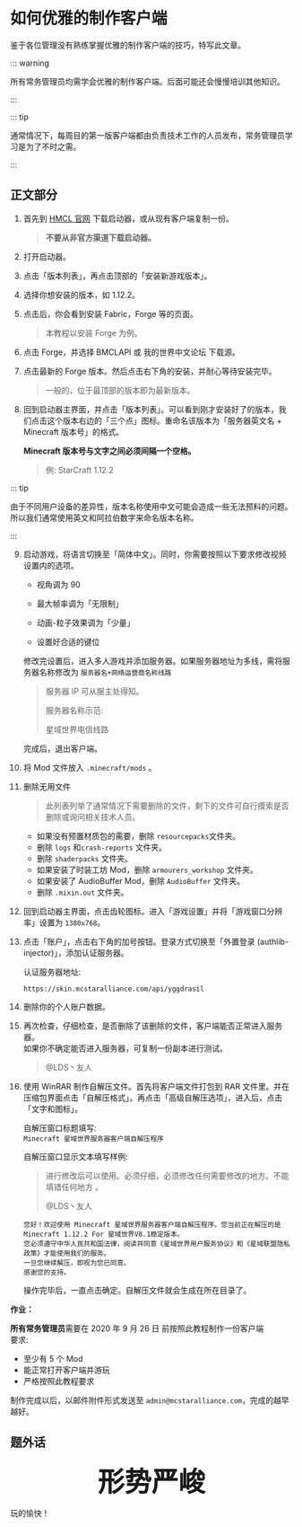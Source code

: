 # 如何优雅的制作客户端

鉴于各位管理没有熟练掌握优雅的制作客户端的技巧，特写此文章。

::: warning

所有常务管理员均需学会优雅的制作客户端。后面可能还会慢慢培训其他知识。

:::

::: tip 

通常情况下，每周目的第一版客户端都由负责技术工作的人员发布，常务管理员学习是为了不时之需。

:::

## 正文部分

1. 首先到 [HMCL 官网](https://hmcl.huangyuhui.net/download) 下载启动器，或从现有客户端复制一份。

   > **不要从非官方渠道下载启动器。**

2. 打开启动器。

3. 点击「版本列表」，再点击顶部的「安装新游戏版本」。

4. 选择你想安装的版本，如 1.12.2。

5. 点击后，你会看到安装 Fabric，Forge 等的页面。

   > 本教程以安装 Forge 为例。

6. 点击 Forge，并选择 BMCLAPI 或 我的世界中文论坛 下载源。

7. 点击最新的 Forge 版本。然后点击右下角的安装，并耐心等待安装完毕。

   > 一般的，位于最顶部的版本即为最新版本。

8. 回到启动器主界面，并点击「版本列表」。可以看到刚才安装好了的版本，我们点击这个版本右边的「三个点」图标。重命名该版本为「服务器英文名 + Minecraft 版本号」的格式。

   **Minecraft 版本号与文字之间必须间隔一个空格。**

   > 例: StarCraft 1.12.2

::: tip

由于不同用户设备的差异性，版本名称使用中文可能会造成一些无法预料的问题。所以我们通常使用英文和阿拉伯数字来命名版本名称。

:::

9. 启动游戏，将语言切换至「简体中文」。同时，你需要按照以下要求修改视频设置内的选项。

   - 视角调为 90

   - 最大帧率调为「无限制」

   - 动画-粒子效果调为「少量」

   - 设置好合适的键位

     

   修改完设置后，进入多人游戏并添加服务器。如果服务器地址为多线，需将服务器名称修改为 `服务器名+网络运营商名称线路`

   > 服务器 IP 可从服主处得知。
   >
   > 
   >
   > 服务器名称示范:
   >
   > 星域世界电信线路

   完成后，退出客户端。

10. 将 Mod 文件放入 `.minecraft/mods` 。

11. 删除无用文件

    > 此列表列举了通常情况下需要删除的文件，剩下的文件可自行摸索是否删除或询问相关技术人员。

    - 如果没有预置材质包的需要，删除 `resourcepacks`文件夹。
    - 删除 `logs` 和`crash-reports` 文件夹。
    - 删除 `shaderpacks` 文件夹。
    - 如果安装了时装工坊 Mod，删除 `armourers_workshop` 文件夹。
    - 如果安装了 AudioBuffer Mod，删除 `AudioBuffer` 文件夹。
    - 删除 `.mixin.out` 文件夹。

12. 回到启动器主界面，点击齿轮图标。进入「游戏设置」并将「游戏窗口分辨率」设置为 `1380x768`。

13. 点击「账户」，点击右下角的加号按钮。登录方式切换至「外置登录 (authlib-injector)」，添加认证服务器。

    认证服务器地址:

    ```
    https://skin.mcstaralliance.com/api/yggdrasil
    ```

14. 删除你的个人账户数据。

15. 再次检查，仔细检查，是否删除了该删除的文件，客户端能否正常进入服务器。  
    如果你不确定能否进入服务器，可复制一份副本进行测试。
    
    > @LDS丶友人
    
16. 使用 WinRAR 制作自解压文件。首先将客户端文件打包到 RAR 文件里。并在压缩包界面点击「自解压格式」。再点击「高级自解压选项」，进入后，点击「文字和图标」。

    自解压窗口标题填写:  
    `Minecraft 星域世界服务器客户端自解压程序`

    自解压窗口显示文本填写样例:

    > 进行修改后可以使用。必须仔细，必须修改任何需要修改的地方。不能填错任何地方 。
    >
    > @LDS丶友人

    ```
    您好！欢迎使用 Minecraft 星域世界服务器客户端自解压程序。您当前正在解压的是Minecraft 1.12.2 For 星域世界V8.1稳定版本。
    您必须遵守中华人民共和国法律，阅读并同意《星域世界用户服务协议》和《星域联盟隐私政策》才能使用我们的服务。
    一旦您继续解压，即视为您已同意。
    感谢您的支持。
    ```

    操作完毕后，一直点击确定。自解压文件就会生成在所在目录了。




**作业：**

**所有常务管理员**需要在 2020 年 9 月 26 日 前按照此教程制作一份客户端  
要求:

- 至少有 5 个 Mod
- 能正常打开客户端并游玩
- 严格按照此教程要求

制作完成以后，以邮件附件形式发送至 `admin@mcstaralliance.com`，完成的越早越好。  

## 题外话

<center><font size=10><b>形势严峻</b></font></center>

玩的愉快！

